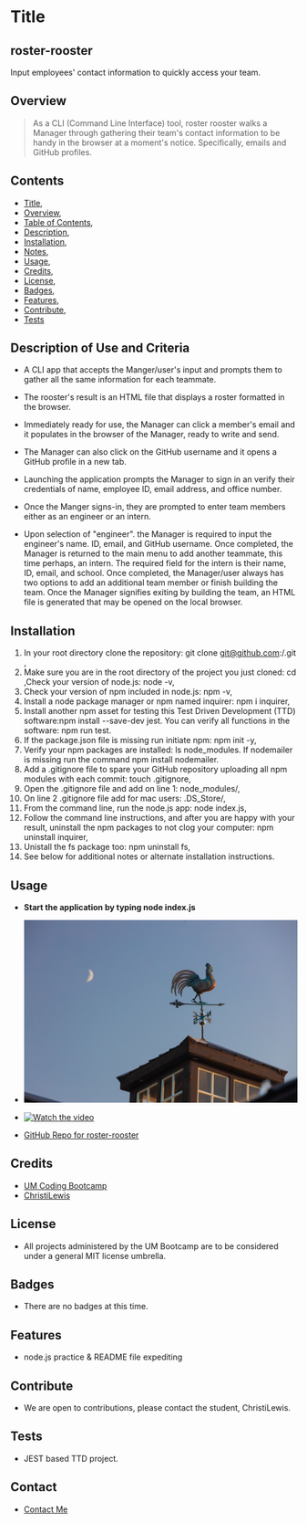 # Title
## roster-rooster
Input employees' contact information to quickly access your team.

## Overview 
>As a CLI (Command Line Interface) tool, roster rooster walks a Manager through gathering their team's contact information to be handy in the browser at a moment's notice. Specifically, emails and GitHub profiles.
>

## Contents
* [Title](#title),
* [Overview](#overview),
* [Table of Contents](#contents),
* [Description](#description),
* [Installation](#installation),
* [Notes](#notes),
* [Usage](#usage),
* [Credits](#credits),
* [License](#license),
* [Badges](#badges),
* [Features](#features),
* [Contribute](#contribute),
* [Tests](#tests)

## Description of Use and Criteria
* A CLI app that accepts the Manger/user's input and prompts them to gather all the same information for each teammate.
* The rooster's result is an HTML file that displays a roster formatted in the browser.
* Immediately ready for use, the Manager can click a member's email and it populates in the browser of the Manager, ready to write and send.
* The Manager can also click on the GitHub username and it opens a GitHub profile in a new tab.

* Launching the application prompts the Manager to sign in an verify their credentials of name, employee ID, email address, and office number.

* Once the Manger signs-in, they are prompted to enter team members either as an engineer or an intern.

* Upon selection of "engineer". the Manager is required to input the engineer's name. ID, email, and GitHub username.  Once completed, the Manager is returned to the main menu to add another teammate, this time perhaps, an intern.  The required field for the intern is their name, ID, email, and school.  Once completed, the Manager/user always has two options to add an additional team member or finish building the team.  Once the Manager signifies exiting by building the team, an HTML file is generated that may be opened on the local browser.

## Installation
1) In your root directory clone the <project directory name> repository: git clone git@github.com:<userName>/<project directory name>.git ,
2) Make sure you are in the root directory of the project you just cloned: cd <project directory name>,Check your version of node.js: node -v,
3) Check your version of npm included in node.js: npm -v,
4) Install a node package manager or npm named inquirer: npm i inquirer,
5) Install another npm asset for testing this Test Driven Development (TTD) software:npm install --save-dev jest.  You can verify all functions in the software: npm run test.
6) If the package.json file is missing run initiate npm: npm init -y,
7) Verify your npm packages are installed: ls node_modules.  If nodemailer is missing run the command npm install nodemailer.
8) Add a .gitignore file to spare your GitHub repository uploading all npm modules with each commit: touch .gitignore,
9) Open the .gitignore file and add on line 1: node_modules/,
10) On line 2 .gitignore file add for mac users: .DS_Store/,
11) From the command line, run the node.js app: node index.js,
12) Follow the command line instructions, and after you are happy with your result, uninstall the npm packages to not clog your computer: npm uninstall inquirer,
13) Unistall the fs package too: npm uninstall fs,
14) See below for additional notes or alternate installation instructions.

## Usage

* **Start the application by typing node index.js**
* ![Preview Image](./assets/images/roster-rooster.jpg)
* [![Watch the video]( https://img.video.jpg)]( https://youtu.be/TBD)

* [GitHub Repo for roster-rooster](https://github.com/ChristiLewis/roster-rooster)


## Credits
* [UM Coding Bootcamp](https://bootcamp.miami.edu/coding/)
* [ChristiLewis](https://github.com/ChristiLewis)

## License
* All projects administered by the UM Bootcamp are to be considered under a general MIT license umbrella.
  
## Badges
* There are no badges at this time.

## Features
* node.js practice & README file expediting

## Contribute
* We are open to contributions, please contact the student, ChristiLewis.

## Tests
* JEST based TTD project.

## Contact
* [Contact Me](clc@xxxxxxx.com)